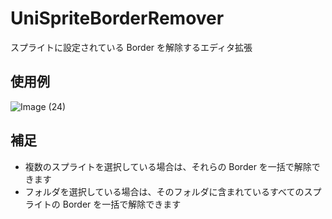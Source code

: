 # UniSpriteBorderRemover

スプライトに設定されている Border を解除するエディタ拡張

## 使用例

![Image (24)](https://user-images.githubusercontent.com/6134875/84562222-bf516d00-ad8d-11ea-9e2c-bcfedd604eb3.gif)

## 補足

* 複数のスプライトを選択している場合は、それらの Border を一括で解除できます  
* フォルダを選択している場合は、そのフォルダに含まれているすべてのスプライトの Border を一括で解除できます  
